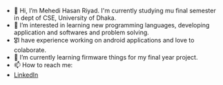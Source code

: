 - 👋 Hi, I’m Mehedi Hasan Riyad. I'm currently studying mu final semester in dept of CSE, University of Dhaka.
- 🎯 I’m interested in learning new programming languages, developing application and softwares and problem solving.
- 🎖I have experience working on android applications and love to colaborate.
- 🌱 I’m currently learning firmware things for my final year project.
- 📫 How to reach me: 
- [LinkedIn](https://www.linkedin.com/in/mehedi-hasan-riyad-2b19021a3/)

<!---
mehedihasanriyad-045/mehedihasanriyad-045 is a ✨ special ✨ repository because its `README.md` (this file) appears on your GitHub profile.
You can click the Preview link to take a look at your changes.
--->
